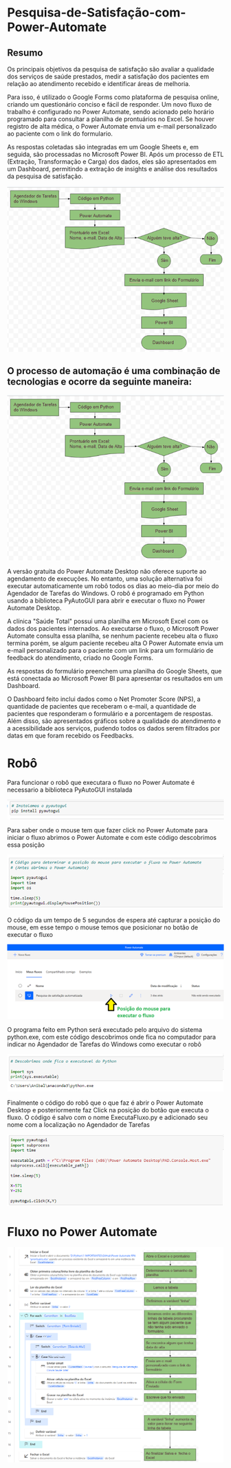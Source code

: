# Pesquisa-de-Satisfação-com-Power-Automate

## Resumo
Os principais objetivos da pesquisa de satisfação são avaliar a qualidade dos serviços de saúde prestados, medir a satisfação dos pacientes em relação ao atendimento recebido e identificar áreas de melhoria.

Para isso, é utilizado o Google Forms como plataforma de pesquisa online, criando um questionário conciso e fácil de responder. Um novo fluxo de trabalho é configurado no Power Automate, sendo acionado pelo horário programado para consultar a planilha de prontuários no Excel. Se houver registro de alta médica, o Power Automate envia um e-mail personalizado ao paciente com o link do formulario.

As respostas coletadas são integradas em um Google Sheets e, em seguida, são processadas no Microsoft Power BI. Após um processo de ETL (Extração, Transformação e Carga) dos dados, eles são apresentados em um Dashboard, permitindo a extração de insights e análise dos resultados da pesquisa de satisfação.

![fluxo do processo](fluxo.png)

## O processo de automação é uma combinação de tecnologias e ocorre da seguinte maneira:

![fluxo do processo](fluxo.png)

A versão gratuita do Power Automate Desktop não oferece suporte ao agendamento de execuções. No entanto, uma solução alternativa foi executar automaticamente um robô todos os dias ao meio-dia por meio do Agendador de Tarefas do Windows. O robô é programado em Python usando a biblioteca PyAutoGUI para abrir e executar o fluxo no Power Automate Desktop.

A clínica "Saúde Total" possui uma planilha em Microsoft Excel com os dados dos pacientes internados. Ao executarse o fluxo, o Microsoft Power Automate consulta essa planilha, se nenhum paciente recebeu alta o fluxo termina porém, se algum paciente recebeu alta O Power Automate envia um e-mail personalizado para o paciente com um link para um formulário de feedback do atendimento, criado no Google Forms.

As respostas do formulário preenchem uma planilha do Google Sheets, que está conectada ao Microsoft Power BI para apresentar os resultados em um Dashboard.

O Dashboard feito inclui dados como o Net Promoter Score (NPS), a quantidade de pacientes que receberam o e-mail, a quantidade de pacientes que responderam o formulário e a porcentagem de respostas. Além disso, são apresentados gráficos sobre a qualidade do atendimento e a acessibilidade aos serviços, pudendo todos os dados serem filtrados por datas em que foram recebido os Feedbacks.


# Robô

Para funcionar o robô que executara o fluxo no Power Automate é necessario a biblioteca PyAutoGUI instalada 

![fluxo do processo](1pyautogui.png)

Para saber onde o mouse tem que fazer click no Power Automate para iniciar o fluxo abrimos o Power Automate e com este código descobrimos essa posição

![fluxo do processo](2posicao_mouse.png)

O código da um tempo de 5 segundos de espera até capturar a posição do mouse, em esse tempo o mouse temos que posicionar no botão de executar o fluxo

![fluxo do processo](5posicao_mouse2.png)

O programa feito em Python será executado pelo arquivo do sistema python.exe, com este código descobrimos onde fica no computador para indicar no Agendador de Tarefas do Windows como executar o robô

![fluxo do processo](3executar_robo.png)

Finalmente o código do robô que o que faz é abrir o Power Automate Desktop e posteriormente faz Click na posição do botão que executa o fluxo. O código é salvo com o nome ExecutaFluxo.py e adicionado seu nome com a localização no Agendador de Tarefas

![fluxo do processo](4robo.png)

# Fluxo no Power Automate

![fluxo do processo](6fluxo_power_automate.png)
